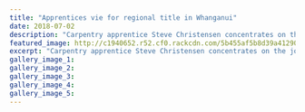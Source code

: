 ```yaml
---
title: "Apprentices vie for regional title in Whanganui"
date: 2018-07-02
description: "Carpentry apprentice Steve Christensen concentrates on the job in hand..."
featured_image: http://c1940652.r52.cf0.rackcdn.com/5b455af5b8d39a4129000434/Steve-Christensen-ex-Chron-2-july.jpg
excerpt: "Carpentry apprentice Steve Christensen concentrates on the job in hand."
gallery_image_1: 
gallery_image_2: 
gallery_image_3: 
gallery_image_4: 
gallery_image_5: 
---
```


